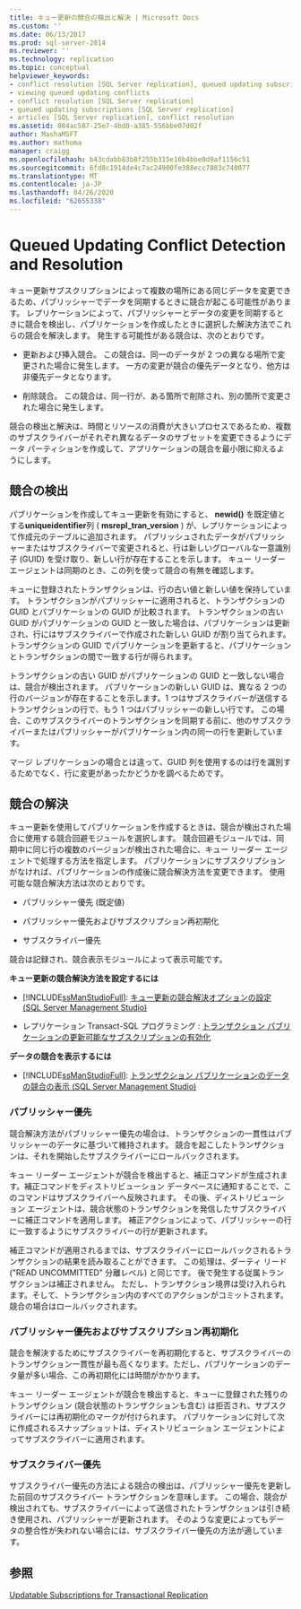 ```yaml
---
title: キュー更新の競合の検出と解決 | Microsoft Docs
ms.custom: ''
ms.date: 06/13/2017
ms.prod: sql-server-2014
ms.reviewer: ''
ms.technology: replication
ms.topic: conceptual
helpviewer_keywords:
- conflict resolution [SQL Server replication], queued updating subscriptions
- viewing queued updating conflicts
- conflict resolution [SQL Server replication]
- queued updating subscriptions [SQL Server replication]
- articles [SQL Server replication], conflict resolution
ms.assetid: 084ac587-25e7-4bd0-a385-556bbe07d02f
author: MashaMSFT
ms.author: mathoma
manager: craigg
ms.openlocfilehash: b43cdabb83b8f255b315e16b4bbe0d9af1156c51
ms.sourcegitcommit: 6fd8c1914de4c7ac24900fe388ecc7883c740077
ms.translationtype: MT
ms.contentlocale: ja-JP
ms.lasthandoff: 04/26/2020
ms.locfileid: "62655338"
---
```

# <a name="queued-updating-conflict-detection-and-resolution"></a>Queued Updating Conflict Detection and Resolution
  キュー更新サブスクリプションによって複数の場所にある同じデータを変更できるため、パブリッシャーでデータを同期するときに競合が起こる可能性があります。 レプリケーションによって、パブリッシャーとデータの変更を同期するときに競合を検出し、パブリケーションを作成したときに選択した解決方法でこれらの競合を解決します。 発生する可能性がある競合は、次のとおりです。  
  
-   更新および挿入競合。 この競合は、同一のデータが 2 つの異なる場所で変更された場合に発生します。 一方の変更が競合の優先データとなり、他方は非優先データとなります。  
  
-   削除競合。 この競合は、同一行が、ある箇所で削除され、別の箇所で変更された場合に発生します。  
  
 競合の検出と解決は、時間とリソースの消費が大きいプロセスであるため、複数のサブスクライバーがそれぞれ異なるデータのサブセットを変更できるようにデータ パーティションを作成して、アプリケーションの競合を最小限に抑えるようにします。  
  
## <a name="detecting-conflicts"></a>競合の検出  
 パブリケーションを作成してキュー更新を有効にすると、 **newid()** を既定値とする**uniqueidentifier**列 ( **msrepl_tran_version** ) が、レプリケーションによって作成元のテーブルに追加されます。 パブリッシュされたデータがパブリッシャーまたはサブスクライバーで変更されると、行は新しいグローバルな一意識別子 (GUID) を受け取り、新しい行が存在することを示します。 キュー リーダー エージェントは同期のとき、この列を使って競合の有無を確認します。  
  
 キューに登録されたトランザクションは、行の古い値と新しい値を保持しています。 トランザクションがパブリッシャーに適用されると、トランザクションの GUID とパブリケーションの GUID が比較されます。 トランザクションの古い GUID がパブリケーションの GUID と一致した場合は、パブリケーションは更新され、行にはサブスクライバーで作成された新しい GUID が割り当てられます。 トランザクションの GUID でパブリケーションを更新すると、パブリケーションとトランザクションの間で一致する行が得られます。  
  
 トランザクションの古い GUID がパブリケーションの GUID と一致しない場合は、競合が検出されます。 パブリケーションの新しい GUID は、異なる 2 つの行のバージョンが存在することを示します。1 つはサブスクライバーが送信するトランザクションの行で、もう 1 つはパブリッシャーの新しい行です。 この場合、このサブスクライバーのトランザクションを同期する前に、他のサブスクライバーまたはパブリッシャーがパブリケーション内の同一の行を更新しています。  
  
 マージ レプリケーションの場合とは違って、GUID 列を使用するのは行を識別するためでなく、行に変更があったかどうかを調べるためです。  
  
## <a name="resolving-conflicts"></a>競合の解決  
 キュー更新を使用してパブリケーションを作成するときは、競合が検出された場合に使用する競合回避モジュールを選択します。 競合回避モジュールでは、同期中に同じ行の複数のバージョンが検出された場合に、キュー リーダー エージェントで処理する方法を指定します。 パブリケーションにサブスクリプションがなければ、パブリケーションの作成後に競合解決方法を変更できます。 使用可能な競合解決方法は次のとおりです。  
  
-   パブリッシャー優先 (既定値)  
  
-   パブリッシャー優先およびサブスクリプション再初期化  
  
-   サブスクライバー優先  
  
 競合は記録され、競合表示モジュールによって表示可能です。  
  
 **キュー更新の競合解決方法を設定するには**  
  
-   [!INCLUDE[ssManStudioFull](../../../includes/ssmanstudiofull-md.md)]: [キュー更新の競合解決オプションの設定 &#40;SQL Server Management Studio&#41;](../publish/create-an-updatable-subscription-to-a-transactional-publication.md)  
  
-   レプリケーション Transact-SQL プログラミング : [トランザクション パブリケーションの更新可能なサブスクリプションの有効化](../publish/enable-updating-subscriptions-for-transactional-publications.md)  
  
 **データの競合を表示するには**  
  
-   [!INCLUDE[ssManStudioFull](../../../includes/ssmanstudiofull-md.md)]: [トランザクション パブリケーションのデータの競合の表示 &#40;SQL Server Management Studio&#41;](../view-data-conflicts-for-transactional-publications-sql-server-management-studio.md)  
  
### <a name="publisher-wins"></a>パブリッシャー優先  
 競合解決方法がパブリッシャー優先の場合は、トランザクションの一貫性はパブリッシャーのデータに基づいて維持されます。 競合を起こしたトランザクションは、それを開始したサブスクライバーにロールバックされます。  
  
 キュー リーダー エージェントが競合を検出すると、補正コマンドが生成されます。補正コマンドをディストリビューション データベースに通知することで、このコマンドはサブスクライバーへ反映されます。 その後、ディストリビューション エージェントは、競合状態のトランザクションを発信したサブスクライバーに補正コマンドを適用します。 補正アクションによって、パブリッシャーの行に一致するようにサブスクライバーの行が更新されます。  
  
 補正コマンドが適用されるまでは、サブスクライバーにロールバックされるトランザクションの結果を読み取ることができます。 この処理は、ダーティ リード ("READ UNCOMMITTED" 分離レベル) と同じです。 後で発生する従属トランザクションは補正されません。 ただし、トランザクション境界は受け入れられます。そして、トランザクション内のすべてのアクションがコミットされます。競合の場合はロールバックされます。  
  
### <a name="publisher-wins-and-the-subscription-is-reinitialized"></a>パブリッシャー優先およびサブスクリプション再初期化  
 競合を解決するためにサブスクライバーを再初期化すると、サブスクライバーのトランザクション一貫性が最も高くなります。ただし、パブリケーションのデータ量が多い場合、この再初期化には時間がかかります。  
  
 キュー リーダー エージェントが競合を検出すると、キューに登録された残りのトランザクション (競合状態のトランザクションも含む) は拒否され、サブスクライバーには再初期化のマークが付けられます。 パブリケーションに対して次に作成されるスナップショットは、ディストリビューション エージェントによってサブスクライバーに適用されます。  
  
### <a name="subscriber-wins"></a>サブスクライバー優先  
 サブスクライバー優先の方法による競合の検出は、パブリッシャー優先を更新した前回のサブスクライバー トランザクションを意味します。 この場合、競合が検出されても、サブスクライバーによって送信されたトランザクションは引き続き使用され、パブリッシャーが更新されます。 そのような変更によってもデータの整合性が失われない場合には、サブスクライバー優先の方法が適しています。  
  
## <a name="see-also"></a>参照  
 [Updatable Subscriptions for Transactional Replication](updatable-subscriptions-for-transactional-replication.md)  
  
  
